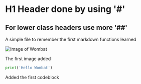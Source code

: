 # H1 Header done by using '#'
## For lower class headers use more '##'


A simple file to remember the first markdown functions learned

![Image of Wombat](https://upload.wikimedia.org/wikipedia/commons/1/18/Vombatus_ursinus_-Maria_Island_National_Park.jpg)

The first image added 


``` python
print('Hello Wombat')
```

Added the first codeblock
